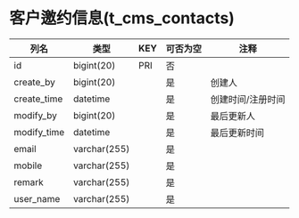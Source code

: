 # 客户邀约信息(t_cms_contacts)
| 列名   | 类型   | KEY  | 可否为空 | 注释   |
| ---- | ---- | ---- | ---- | ---- |
|id|bigint(20)|PRI|否||
|create_by|bigint(20)||是|创建人|
|create_time|datetime||是|创建时间/注册时间|
|modify_by|bigint(20)||是|最后更新人|
|modify_time|datetime||是|最后更新时间|
|email|varchar(255)||是||
|mobile|varchar(255)||是||
|remark|varchar(255)||是||
|user_name|varchar(255)||是||
